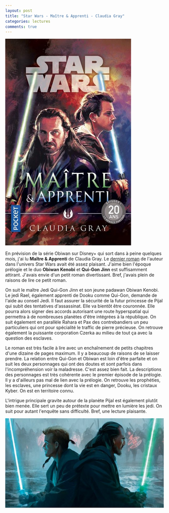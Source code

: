 ```yaml
---
layout: post
title: "Star Wars - Maître & Apprenti - Claudia Gray"
categories: lectures
comments: true
---
```


![folio](https://github.com/homeostasie/bouquins/raw/master/_pics/lv/star-wars/prelogie-0a.jpg)

En prévision de la série Obiwan sur Disney+ qui sort dans à peine quelques mois, j'ai lu **Maître & Apprenti** de Claudia Gray. Le [dernier roman](https://homeostasie.github.io/bouquins/SW_En-pleines-tenebres/) de l'auteur dans l'univers Star Wars avait été assez plaisant. J'aime bien l'époque prélogie et le duo **Obiwan Kenobi** et **Qui-Gon Jinn** est suffisamment attirant. J'avais envie d'un petit roman divertissant. Bref, j'avais plein de raisons de lire ce petit roman.

On suit le maître Jedi Qui-Gon Jinn et son jeune padawan Obiwan Kenobi. Le jedi Rael, également apprenti de Dooku comme Qui-Gon, demande de l'aide au conseil Jedi. Il faut assurer la sécurité de la futur princesse de Pijal qui subit des tentatives d'assassinat. Elle va bientôt être couronnée. Elle pourra alors signer des accords autorisant une route hyperspatial qui permettra à de nombreuses planètes d'être intégrées à la république. On suit également en parallèle Rahara et Pax des contrebandiers un peu particuliers qui ont pour spécialité le traffic de pierre précieuse. On retrouve également la puissante corporation Czerka au milieu de tout ça avec la question des esclaves. 

Le roman est très facile à lire avec un enchaînement de petits chapitres d'une dizaine de pages maximum. Il y a beaucoup de raisons de se laisser prendre. La relation entre Qui-Gon et Obiwan est loin d'être parfaite et on suit les deux personnages qui ont des doutes et sont parfois dans l'incompréhension voir la maladresse. C'est assez bien fait. La descriptions des personnages est très cohérente avec le premier épisode de la prélogie. Il y a d'ailleurs pas mal de lien avec la prélogie. On retrouve les prophéties, les esclaves, une princesse dont la vie est en danger, Dooku, les cristaux Kyber. On est en territoire connu. 

L'intrigue principale gravite autour de la planète Pijal est également plutôt bien menée. Elle sert un peu de prétexte pour mettre en lumière les jedi. On suit pour autant l'enquête  sans difficulté. Bref, une lecture plaisante.

![folio](https://github.com/homeostasie/bouquins/raw/master/_pics/lv/star-wars/prelogie-0b.jpg)